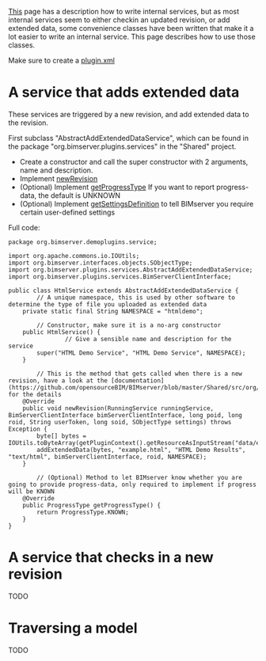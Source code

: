 [This](Service-Plugin) page has a description how to write internal services, but as most internal services seem to either checkin an updated revision, or add extended data, some convenience classes have been written that make it a lot easier to write an internal service. This page describes how to use those classes.

Make sure to create a [plugin.xml](Plugin-Development#so-how-to-develop-a-plugin)

# A service that adds extended data

These services are triggered by a new revision, and add extended data to the revision.

First subclass "AbstractAddExtendedDataService", which can be found in the package "org.bimserver.plugins.services" in the "Shared" project.

- Create a constructor and call the super constructor with 2 arguments, name and description.
- Implement [newRevision](https://github.com/opensourceBIM/BIMserver/blob/master/Shared/src/org/bimserver/plugins/services/AbstractService.java#L88)
- (Optional) Implement [getProgressType](https://github.com/opensourceBIM/BIMserver/blob/master/Shared/src/org/bimserver/plugins/services/AbstractService.java#L94) If you want to report progress-data, the default is UNKNOWN
- (Optional) Implement [getSettingsDefinition](https://github.com/opensourceBIM/BIMserver/blob/master/Shared/src/org/bimserver/plugins/Plugin.java#L64) to tell BIMserver you require certain user-defined settings

Full code:

```
package org.bimserver.demoplugins.service;

import org.apache.commons.io.IOUtils;
import org.bimserver.interfaces.objects.SObjectType;
import org.bimserver.plugins.services.AbstractAddExtendedDataService;
import org.bimserver.plugins.services.BimServerClientInterface;

public class HtmlService extends AbstractAddExtendedDataService {
        // A unique namespace, this is used by other software to determine the type of file you uploaded as extended data
	private static final String NAMESPACE = "htmldemo";

        // Constructor, make sure it is a no-arg constructor
	public HtmlService() {
                // Give a sensible name and description for the service
		super("HTML Demo Service", "HTML Demo Service", NAMESPACE);
	}

        // This is the method that gets called when there is a new revision, have a look at the [documentation](https://github.com/opensourceBIM/BIMserver/blob/master/Shared/src/org/bimserver/plugins/services/AbstractService.java#L92) for the details
	@Override
	public void newRevision(RunningService runningService, BimServerClientInterface bimServerClientInterface, long poid, long roid, String userToken, long soid, SObjectType settings) throws Exception {
		byte[] bytes = IOUtils.toByteArray(getPluginContext().getResourceAsInputStream("data/example.html"));
		addExtendedData(bytes, "example.html", "HTML Demo Results", "text/html", bimServerClientInterface, roid, NAMESPACE);
	}

        // (Optional) Method to let BIMserver know whether you are going to provide progress-data, only required to implement if progress will be KNOWN
	@Override
	public ProgressType getProgressType() {
		return ProgressType.KNOWN;
	}
}
```

# A service that checks in a new revision

TODO

# Traversing a model

TODO
